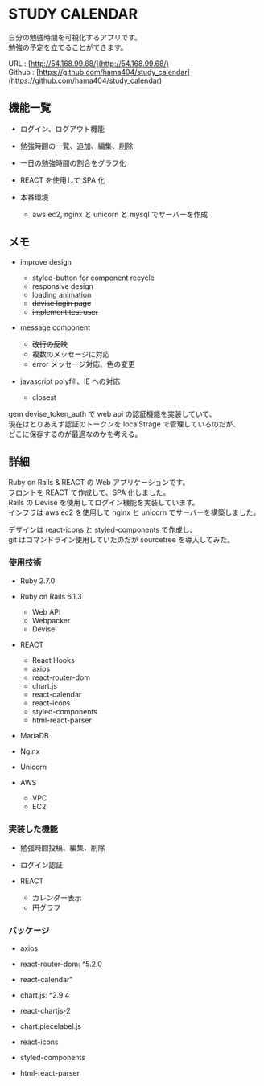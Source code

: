 # STUDY CALENDAR

自分の勉強時間を可視化するアプリです。  
勉強の予定を立てることができます。

URL : [http://54.168.99.68/](http://54.168.99.68/)  
Github : [https://github.com/hama404/study_calendar](https://github.com/hama404/study_calendar)

## 機能一覧

- ログイン、ログアウト機能

- 勉強時間の一覧、追加、編集、削除

- 一日の勉強時間の割合をグラフ化

- REACT を使用して SPA 化

- 本番環境

  - aws ec2, nginx と unicorn と mysql でサーバーを作成

## メモ

- improve design

  - styled-button for component recycle
  - responsive design
  - loading animation
  - ~~devise login page~~
  - ~~implement test user~~

- message component

  - ~~改行の反映~~
  - 複数のメッセージに対応
  - error メッセージ対応、色の変更

- javascript polyfill、IE への対応

  - closest

gem devise_token_auth で web api の認証機能を実装していて、  
現在はとりあえず認証のトークンを localStrage で管理しているのだが、  
どこに保存するのが最適なのかを考える。

## 詳細

Ruby on Rails & REACT の Web アプリケーションです。  
フロントを REACT で作成して、SPA 化しました。  
Rails の Devise を使用してログイン機能を実装しています。  
インフラは aws ec2 を使用して nginx と unicorn でサーバーを構築しました。

デザインは react-icons と styled-components で作成し、  
git はコマンドライン使用していたのだが sourcetree を導入してみた。

### 使用技術

- Ruby 2.7.0

- Ruby on Rails 6.1.3

  - Web API
  - Webpacker
  - Devise

- REACT

  - React Hooks
  - axios
  - react-router-dom
  - chart.js
  - react-calendar
  - react-icons
  - styled-components
  - html-react-parser

- MariaDB

- Nginx

- Unicorn

- AWS

  - VPC
  - EC2

### 実装した機能

- 勉強時間投稿、編集、削除

- ログイン認証

- REACT

  - カレンダー表示
  - 円グラフ

### パッケージ

- axios

- react-router-dom: ^5.2.0

- react-calendar"

- chart.js: ^2.9.4

- react-chartjs-2

- chart.piecelabel.js

- react-icons

- styled-components

- html-react-parser
